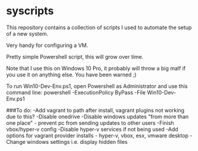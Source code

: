 # syscripts

This repository contains a collection of scripts I used to automate the setup of a new system.

Very handy for configuring a VM.

Pretty simple Powershell script, this will grow over time.

Note that I use this on Windows 10 Pro, it probably will throw a big malf if you use it on anything else.  You have been warned ;)

To run Win10-Dev-Env.ps1, open Powershell as Administrator and use this command line:
powershell -ExecutionPolicy ByPass -File Win10-Dev-Env.ps1

###To do:
-Add vagrant to path after install, vagrant plugins not working due to this?
-Disable onedrive
-Disable windows updates "from more than one place" - prevent pc from sending updates to other users
-Finish vbox/hyper-v config
-Disable hyper-v services if not being used
-Add options for vagrant provider installs - hyper-v, vbox, esx, vmware desktop
-Change windows settings i.e. display hidden files
